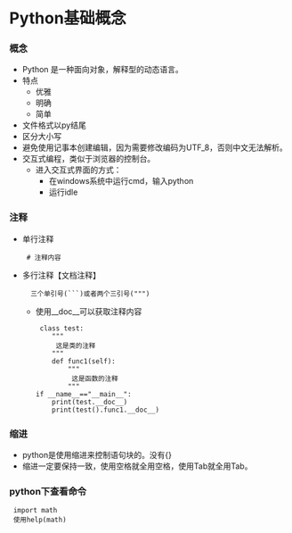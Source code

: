 # Python基础概念
### 概念
* Python 是一种面向对象，解释型的动态语言。
* 特点
  * 优雅
  * 明确
  * 简单
* 文件格式以py结尾
* 区分大小写
* 避免使用记事本创建编辑，因为需要修改编码为UTF_8，否则中文无法解析。
* 交互式编程，类似于浏览器的控制台。
  * 进入交互式界面的方式：
     * 在windows系统中运行cmd，输入python
     * 运行idle


### 注释
* 单行注释
  ```
   # 注释内容
  ```
* 多行注释【文档注释】
  ```
    三个单引号(```)或者两个三引号(""")
  ```
  * 使用__doc__可以获取注释内容
    ```
     class test:
        """
         这是类的注释
        """
        def func1(self):
            """
             这是函数的注释
            """
    if __name__=="__main__":
        print(test.__doc__)
        print(test().func1.__doc__)
    ```

### 缩进
* python是使用缩进来控制语句块的。没有{}
* 缩进一定要保持一致，使用空格就全用空格，使用Tab就全用Tab。


### python下查看命令
```
 import math
 使用help(math)
```